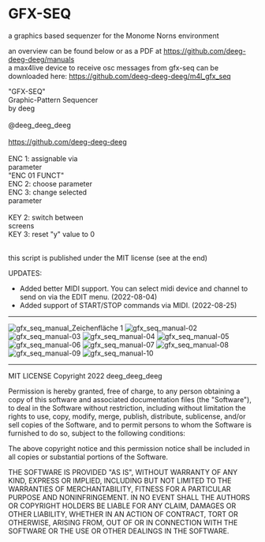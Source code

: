 # GFX-SEQ
a graphics based sequenzer for the Monome Norns environment

an overview can be found below or as a PDF at <a href="https://github.com/deeg-deeg-deeg/manuals">https://github.com/deeg-deeg-deeg/manuals</a><br>
a max4live device to receive osc messages from gfx-seq can be downloaded here: <a href="https://github.com/deeg-deeg-deeg/m4l_gfx_seq">https://github.com/deeg-deeg-deeg/m4l_gfx_seq</a>

"GFX-SEQ" <br>
Graphic-Pattern Sequencer <br>
by deeg<br>
<br>
@deeg_deeg_deeg<br>
<br>
<a href="https://github.com/deeg-deeg-deeg">https://github.com/deeg-deeg-deeg</a> <br>
<br>
ENC 1: assignable via <br>
       parameter<br>
       "ENC 01 FUNCT"<br>
ENC 2: choose parameter<br>
ENC 3: change selected <br>
       parameter<br>
<br>
KEY 2: switch between<br>
       screens<br>
KEY 3: reset "y" value to 0<br>
<br>

this script is published under the MIT license (see at the end)

UPDATES: 
- Added better MIDI support. You can select midi device and channel to send on via the EDIT menu. (2022-08-04)
- Added support of START/STOP commands via MIDI. (2022-08-25)

-----------------------------------------





![gfx_seq_manual_Zeichenfläche 1](https://user-images.githubusercontent.com/104967140/183256982-0f18e8f2-e6dd-4cda-8507-10b85f3ac9c9.png)
![gfx_seq_manual-02](https://user-images.githubusercontent.com/104967140/183256987-2f6f8d50-1070-4f80-9e8b-640afdc59cf4.png)
![gfx_seq_manual-03](https://user-images.githubusercontent.com/104967140/183256988-c235fee8-34bd-42fb-9504-8815cf3abc58.png)
![gfx_seq_manual-04](https://user-images.githubusercontent.com/104967140/183256990-cc6a3286-409d-4173-9757-1bccfef66ffd.png)
![gfx_seq_manual-05](https://user-images.githubusercontent.com/104967140/183256991-3900f800-1ef1-4460-8163-5ba878cf5827.png)
![gfx_seq_manual-06](https://user-images.githubusercontent.com/104967140/183256993-b3a855a5-8904-456c-901d-942d04296f7b.png)
![gfx_seq_manual-07](https://user-images.githubusercontent.com/104967140/183256994-3831f209-d21c-454e-92b5-1bc024ed24e5.png)
![gfx_seq_manual-08](https://user-images.githubusercontent.com/104967140/183256996-2f729bca-9ec2-4c82-8c8a-96c6ab9183e0.png)
![gfx_seq_manual-09](https://user-images.githubusercontent.com/104967140/183256999-873048d3-bfaa-43a5-b3df-77afce726463.png)
![gfx_seq_manual-10](https://user-images.githubusercontent.com/104967140/183257000-6343225b-937b-4caf-b26f-27e6191884c1.png)






-----------------------------------------

MIT LICENSE
Copyright 2022 deeg_deeg_deeg

Permission is hereby granted, free of charge, to any person obtaining a copy of this software and associated documentation files (the "Software"), to deal in the Software without restriction, including without limitation the rights to use, copy, modify, merge, publish, distribute, sublicense, and/or sell copies of the Software, and to permit persons to whom the Software is furnished to do so, subject to the following conditions:

The above copyright notice and this permission notice shall be included in all copies or substantial portions of the Software.

THE SOFTWARE IS PROVIDED "AS IS", WITHOUT WARRANTY OF ANY KIND, EXPRESS OR IMPLIED, INCLUDING BUT NOT LIMITED TO THE WARRANTIES OF MERCHANTABILITY, FITNESS FOR A PARTICULAR PURPOSE AND NONINFRINGEMENT. IN NO EVENT SHALL THE AUTHORS OR COPYRIGHT HOLDERS BE LIABLE FOR ANY CLAIM, DAMAGES OR OTHER LIABILITY, WHETHER IN AN ACTION OF CONTRACT, TORT OR OTHERWISE, ARISING FROM, OUT OF OR IN CONNECTION WITH THE SOFTWARE OR THE USE OR OTHER DEALINGS IN THE SOFTWARE.
